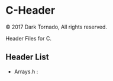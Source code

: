 # C-Header

© 2017 Dark Tornado, All rights reserved.

Header Files for C.

## Header List
 - Arrays.h : 

